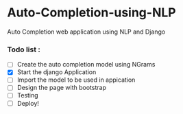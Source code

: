 # Auto-Completion-using-NLP
Auto Completion web application using NLP and Django

### Todo list :
- [ ] Create the auto completion model using NGrams
- [x] Start the django Application
- [ ] Import the model to be used in appication
- [ ] Design the page with bootstrap
- [ ] Testing 
- [ ] Deploy!
